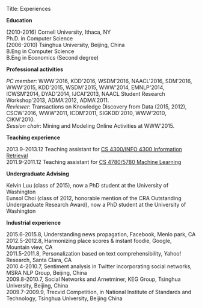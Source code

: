 Title: Experiences

**Education**

(2010-2016) Cornell University, Ithaca, NY   
Ph.D. in Computer Science    
(2006-2010) Tsinghua University, Beijing, China    
B.Eng in Computer Science   
B.Eng in Economics (Second degree)

**Professional activities**

_PC member_: WWW'2016, KDD'2016, WSDM'2016, NAACL'2016, SDM'2016, WWW'2015, KDD'2015, WSDM'2015, WWW'2014, EMNLP'2014, ICWSM'2014, DYAD'2014, IJCAI'2013, NAACL Student Research Workshop'2013, ADMA'2012, ADMA'2011.     
_Reviewer_: Transactions on Knowledge Discovery from Data (2015, 2012), CSCW'2016, WWW'2011, ICDM'2011, SIGKDD'2010, WWW'2010, CIKM'2010.    
_Session chair_: Mining and Modeling Online Activities at WWW’2015.

**Teaching experience**

2013.9-2013.12    Teaching assistant for [CS 4300/INFO 4300 Information Retrieval][4300_link]    
2011.9-2011.12    Teaching assistant for [CS 4780/5780 Machine Learning][4780_link]

[4300_link]:http://www.cs.cornell.edu/Courses/cs4300/2013fa/
[4780_link]:http://www.cs.cornell.edu/courses/cs4780/2011fa/

**Undergraduate Advising**

Kelvin Luu (class of 2015), now a PhD student at the University of Washington     
Eunsol Choi (class of 2012, honorable mention of the CRA Outstanding Undergraduate Research Award), now a PhD student at the University of Washington    

**Industrial experience**

2015.6-2015.8, Understanding news propagation, Facebook, Menlo park, CA   
2012.5-2012.8, Harmonizing place scores & instant foodie, Google, Mountain view, CA   
2011.5-2011.8, Personalization based on text comprehensibility, Yahoo! Research, Santa Clara, CA    
2010.4-2010.7, Sentiment analysis in Twitter incorporating social networks, MSRA NLP Group, Beijing, China   
2009.8-2010.7, Social Networks and Arnetminer, KEG Group, Tsinghua University, Beijing, China    
2009.7-2009.9, Trecvid Competition, in National Institute of Standards and Technology, Tsinghua University, Beijing China


